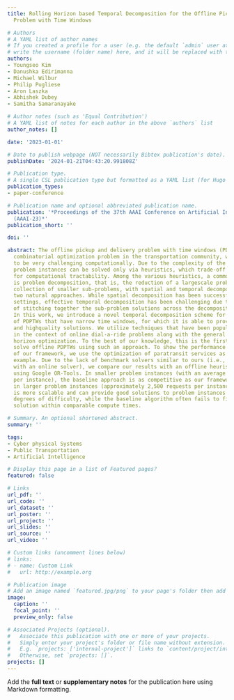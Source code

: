 ```yaml
---
title: Rolling Horizon based Temporal Decomposition for the Offline Pickup and Delivery
  Problem with Time Windows

# Authors
# A YAML list of author names
# If you created a profile for a user (e.g. the default `admin` user at `content/authors/admin/`), 
# write the username (folder name) here, and it will be replaced with their full name and linked to their profile.
authors:
- Youngseo Kim
- Danushka Edirimanna
- Michael Wilbur
- Philip Pugliese
- Aron Laszka
- Abhishek Dubey
- Samitha Samaranayake

# Author notes (such as 'Equal Contribution')
# A YAML list of notes for each author in the above `authors` list
author_notes: []

date: '2023-01-01'

# Date to publish webpage (NOT necessarily Bibtex publication's date).
publishDate: '2024-01-21T04:43:20.991808Z'

# Publication type.
# A single CSL publication type but formatted as a YAML list (for Hugo requirements).
publication_types:
- paper-conference

# Publication name and optional abbreviated publication name.
publication: '*Proceedings of the 37th AAAI Conference on Artificial Intelligence
  (AAAI-23)*'
publication_short: ''

doi: ''

abstract: The offline pickup and delivery problem with time windows (PDPTW) is a classical
  combinatorial optimization problem in the transportation community, which has proven
  to be very challenging computationally. Due to the complexity of the problem, practical
  problem instances can be solved only via heuristics, which trade-off solution quality
  for computational tractability. Among the various heuristics, a common strategy
  is problem decomposition, that is, the reduction of a largescale problem into a
  collection of smaller sub-problems, with spatial and temporal decompositions being
  two natural approaches. While spatial decomposition has been successful in certain
  settings, effective temporal decomposition has been challenging due to the difficulty
  of stitching together the sub-problem solutions across the decomposition boundaries.
  In this work, we introduce a novel temporal decomposition scheme for solving a class
  of PDPTWs that have narrow time windows, for which it is able to provide both fast
  and highquality solutions. We utilize techniques that have been popularized recently
  in the context of online dial-a-ride problems along with the general idea of rolling
  horizon optimization. To the best of our knowledge, this is the first attempt to
  solve offline PDPTWs using such an approach. To show the performance and scalability
  of our framework, we use the optimization of paratransit services as a motivating
  example. Due to the lack of benchmark solvers similar to ours (i.e., temporal decomposition
  with an online solver), we compare our results with an offline heuristic algorithm
  using Google OR-Tools. In smaller problem instances (with an average of 129 requests
  per instance), the baseline approach is as competitive as our framework. However,
  in larger problem instances (approximately 2,500 requests per instance), our framework
  is more scalable and can provide good solutions to problem instances of varying
  degrees of difficulty, while the baseline algorithm often fails to find a feasible
  solution within comparable compute times.

# Summary. An optional shortened abstract.
summary: ''

tags:
- Cyber physical Systems
- Public Transportation
- Artificial Intelligence

# Display this page in a list of Featured pages?
featured: false

# Links
url_pdf: ''
url_code: ''
url_dataset: ''
url_poster: ''
url_project: ''
url_slides: ''
url_source: ''
url_video: ''

# Custom links (uncomment lines below)
# links:
# - name: Custom Link
#   url: http://example.org

# Publication image
# Add an image named `featured.jpg/png` to your page's folder then add a caption below.
image:
  caption: ''
  focal_point: ''
  preview_only: false

# Associated Projects (optional).
#   Associate this publication with one or more of your projects.
#   Simply enter your project's folder or file name without extension.
#   E.g. `projects: ['internal-project']` links to `content/project/internal-project/index.md`.
#   Otherwise, set `projects: []`.
projects: []
---
```


Add the **full text** or **supplementary notes** for the publication here using Markdown formatting.
